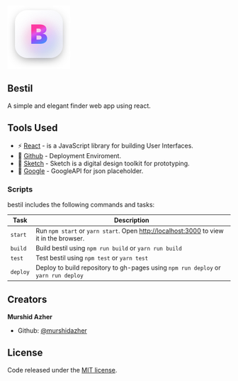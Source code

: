 
![bestil](https://github.com/murshidazher/bestil/blob/master/src/img/logo.png)


## Bestil
A simple and elegant finder web app using react.

## Tools Used
* :zap: [React](https://reactjs.org/) - is a JavaScript library for building User Interfaces.
* :rocket: [Github](https://pages.github.com/) - Deployment Enviroment.
* :gem: [Sketch](https://www.sketch.com/) - Sketch is a digital design toolkit for prototyping.
* :page_with_curl: [Google](https://google.com) - GoogleAPI for json placeholder.


### Scripts

bestil includes the following commands and tasks:

| Task             | Description                                                                                                                                     |
| ---------------- | ----------------------------------------------------------------------------------------------------------------------------------------------- |
| `start`          | Run `npm start` or `yarn start`. Open [http://localhost:3000](http://localhost:3000) to view it in the browser.                                        |
| `build`          | Build bestil using `npm run build` or `yarn run build`                                                                                                 |
| `test`   |  Test bestil using `npm test` or `yarn test`                           
| `deploy` | Deploy to build repository to gh-pages using `npm run deploy` or `yarn run deploy` 
                            


## Creators

**Murshid Azher**

- Github: [@murshidazher](https://github.com/murshidazher)

## License

Code released under the [MIT license](https://github.com/murshidazher/bestil/blob/master/LICENSE).



